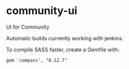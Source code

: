 # community-ui
UI for Community

Automatic builds currently working with jenkins.

To compile SASS faster, create a Gemfile with:

```
gem 'compass', "0.12.7"
```